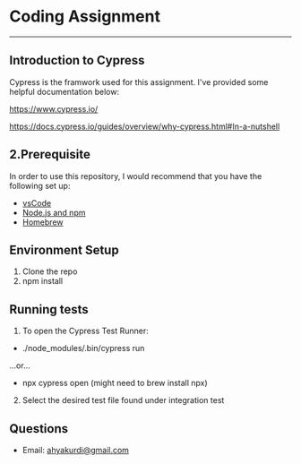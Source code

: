 # Coding Assignment 
---

## Introduction to Cypress

Cypress is the framwork used for this assignment. I've provided some helpful documentation below: 

<https://www.cypress.io/>

<https://docs.cypress.io/guides/overview/why-cypress.html#In-a-nutshell>

## 2.Prerequisite

In order to use this repository, I would recommend that you have the following set up:

- [vsCode](https://code.visualstudio.com/)
- [Node.js and npm](https://docs.npmjs.com/)
- [Homebrew](https://brew.sh/)

## Environment Setup 

1. Clone the repo 
2. npm install 

## Running tests 

1. To open the Cypress Test Runner: 
- ./node_modules/.bin/cypress run

...or... 

- npx cypress open (might need to brew install npx)

2. Select the desired test file found under integration test 

## Questions 

- Email: ahyakurdi@gmail.com 



